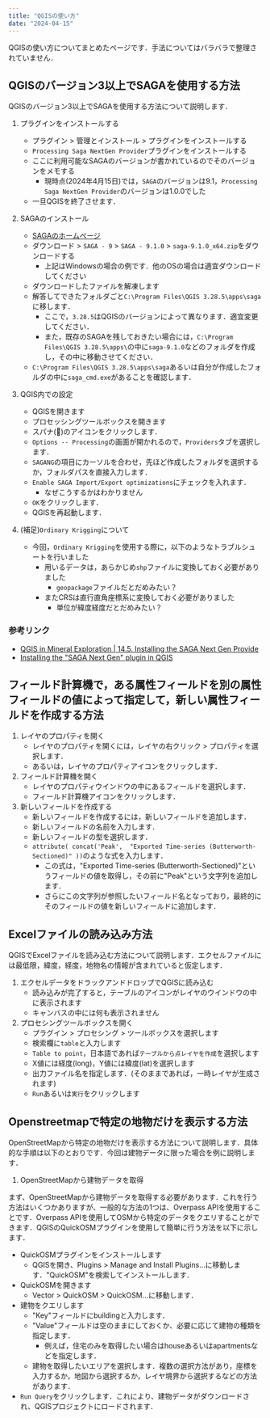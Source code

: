 ```yaml
---
title: "QGISの使い方"
date: "2024-04-15"
---
```


QGISの使い方についてまとめたページです．手法についてはバラバラで整理されていません．

## QGISのバージョン3以上でSAGAを使用する方法

QGISのバージョン3以上でSAGAを使用する方法について説明します．
1. プラグインをインストールする
    - プラグイン > 管理とインストール > プラグインをインストールする
    - `Processing Saga NextGen Provider`プラグインをインストールする
    - ここに利用可能なSAGAのバージョンが書かれているのでそのバージョンをメモする
        - 現時点(2024年4月15日)では，`SAGA`のバージョンは9.1，`Processing Saga NextGen Provider`のバージョンは1.0.0でした
    - 一旦QGISを終了させます．

1. SAGAのインストール
    - [SAGAのホームページ](https://saga-gis.sourceforge.io/en/index.html)
    - ダウンロード > `SAGA - 9` > `SAGA - 9.1.0` > `saga-9.1.0_x64.zip`をダウンロードする
        - 上記はWindowsの場合の例です．他のOSの場合は適宜ダウンロードしてください
    - ダウンロードしたファイルを解凍します
    - 解答してできたフォルダごと`C:\Program Files\QGIS 3.28.5\apps\saga`に移します．
        - ここで，`3.28.5`はQGISのバージョンによって異なります．適宜変更してください．
        - また，既存のSAGAを残しておきたい場合には，`C:\Program Files\QGIS 3.28.5\apps\`の中に`saga-9.1.0`などのフォルダを作成し，その中に移動させてください．
    - `C:\Program Files\QGIS 3.28.5\apps\saga`あるいは自分が作成したフォルダの中に`saga_cmd.exe`があることを確認します．

1. QGIS内での設定
    - QGISを開きます
    - プロセッシングツールボックスを開きます
    - スパナ(🔧)のアイコンをクリックします．
    - `Options -- Processing`の画面が開かれるので，`Providers`タブを選択します．
    - `SAGANG`の項目にカーソルを合わせ，先ほど作成したフォルダを選択するか，フォルダパスを直接入力します．
    - `Enable SAGA Import/Export optimizations`にチェックを入れます．
        - なぜこうするかはわかりません
    - `OK`をクリックします．
    - QGISを再起動します．

1. (補足)`Ordinary Krigging`について
    - 今回，`Ordinary Krigging`を使用する際に，以下のようなトラブルシュートを行いました
        - 用いるデータは，あらかじめ`shp`ファイルに変換しておく必要がありました
            - `geopackage`ファイルだとだめみたい？
        - またCRSは直行直角座標系に変換しておく必要がありました
            - 単位が緯度経度だとだめみたい？
        



### 参考リンク
- [QGIS in Mineral Exploration | 14.5. Installing the SAGA Next Gen Provide](https://qgis-in-mineral-exploration.readthedocs.io/en/latest/source/how_to/add_saga_next_gen.html)
- [Installing the "SAGA Next Gen" plugin in QGIS](https://www.youtube.com/watch?v=VKdaripCups)

## フィールド計算機で，ある属性フィールドを別の属性フィールドの値によって指定して，新しい属性フィールドを作成する方法
1. レイヤのプロパティを開く
    - レイヤのプロパティを開くには，レイヤの右クリック > プロパティを選択します．
    - あるいは，レイヤのプロパティアイコンをクリックします．
1. フィールド計算機を開く
    - レイヤのプロパティウインドウの中にあるフィールドを選択します．
    - フィールド計算機アイコンをクリックします．
1. 新しいフィールドを作成する
    - 新しいフィールドを作成するには，新しいフィールドを追加します．
    - 新しいフィールドの名前を入力します．
    - 新しいフィールドの型を選択します．
    - `attribute( concat('Peak',  "Exported Time-series (Butterworth-Sectioned)" ))`のような式を入力します．
        - この式は，"Exported Time-series (Butterworth-Sectioned)"というフィールドの値を取得し，その前に"Peak"という文字列を追加します．
        - さらにこの文字列が参照したいフィールド名となっており，最終的にそのフィールドの値を新しいフィールドに追加します．
        
## Excelファイルの読み込み方法

QGISでExcelファイルを読み込む方法について説明します．エクセルファイルには最低限，緯度，経度，地物名の情報が含まれていると仮定します．

1. エクセルデータをドラックアンドドロップでQGISに読み込む
    - 読み込みが完了すると，テーブルのアイコンがレイヤのウインドウの中に表示されます
    - キャンバスの中には何も表示されません
1. プロセシングツールボックスを開く
    - プラグイン > プロセシング > ツールボックスを選択します
    - 検索欄に`table`と入力します
    - `Table to point`，日本語であれば`テーブルから点レイヤを作成`を選択します
    - X値には経度(long)，Y値には緯度(lat)を選択します
    - 出力ファイル名を指定します．(そのままであれば，一時レイヤが生成されます)
    - `Run`あるいは`実行`をクリックします

## Openstreetmapで特定の地物だけを表示する方法

OpenStreetMapから特定の地物だけを表示する方法について説明します．具体的な手順は以下のとおりです．今回は建物データに限った場合を例に説明します．

1. OpenStreetMapから建物データを取得

まず、OpenStreetMapから建物データを取得する必要があります．これを行う方法はいくつかありますが、一般的な方法の1つは、Overpass APIを使用することです．Overpass APIを使用してOSMから特定のデータをクエリすることができます．QGISのQuickOSMプラグインを使用して簡単に行う方法を以下に示します．

- QuickOSMプラグインをインストールします
    - QGISを開き、Plugins > Manage and Install Plugins...に移動します．"QuickOSM"を検索してインストールします．
- QuickOSMを開きます
    - Vector > QuickOSM > QuickOSM...に移動します．
- 建物をクエリします
    - "Key"フィールドにbuildingと入力します．
    - "Value"フィールドは空のままにしておくか、必要に応じて建物の種類を指定します．
        - 例えば，住宅のみを取得したい場合はhouseあるいはapartmentsなどを指定します．
    - 建物を取得したいエリアを選択します．複数の選択方法があり，座標を入力するか，地図から選択するか，レイヤ境界から選択するなどの方法があります．
- `Run Query`をクリックします．これにより、建物データがダウンロードされ、QGISプロジェクトにロードされます．
